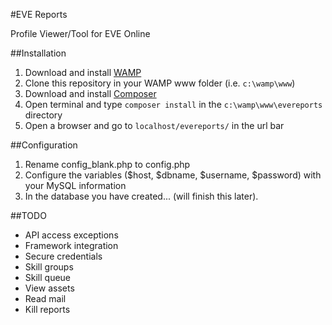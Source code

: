 #EVE Reports

Profile Viewer/Tool for EVE Online

##Installation

1. Download and install [WAMP](http://www.wampserver.com/en/)
2. Clone this repository in your WAMP www folder (i.e. `c:\wamp\www`)
3. Download and install [Composer](http://getcomposer.org/download/)
4. Open terminal and type `composer install` in the `c:\wamp\www\evereports` directory
5. Open a browser and go to `localhost/evereports/` in the url bar

##Configuration
1. Rename config_blank.php to config.php
2. Configure the variables ($host, $dbname, $username, $password) with your MySQL information
3. In the database you have created... (will finish this later).

##TODO

- API access exceptions
- Framework integration
- Secure credentials
- Skill groups
- Skill queue
- View assets
- Read mail
- Kill reports